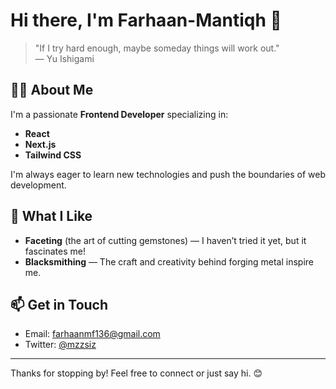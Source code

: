 # Hi there, I'm Farhaan-Mantiqh 👋

> "If I try hard enough, maybe someday things will work out."  
> — Yu Ishigami

## 👨‍💻 About Me

I'm a passionate **Frontend Developer** specializing in:
- **React**
- **Next.js**
- **Tailwind CSS**

I'm always eager to learn new technologies and push the boundaries of web development.

## 🌱 What I Like

- **Faceting** (the art of cutting gemstones) — I haven’t tried it yet, but it fascinates me!
- **Blacksmithing** — The craft and creativity behind forging metal inspire me.

## 📫 Get in Touch

- Email: farhaanmf136@gmail.com
- Twitter: [@mzzsiz](https://instagram.com/mzzsiz)

<!--
## 🚀 Featured Projects

*(I’m working on some cool stuff to share soon! Stay tuned.)*
-->

---

Thanks for stopping by! Feel free to connect or just say hi. 😊
